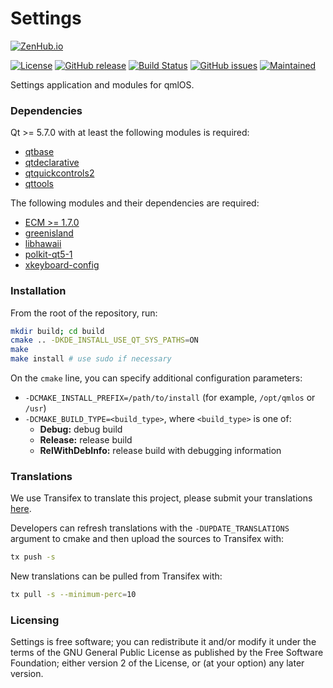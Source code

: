 Settings
========

[![ZenHub.io](https://img.shields.io/badge/supercharged%20by-zenhub.io-blue.svg)](https://zenhub.io)

[![License](https://img.shields.io/badge/license-GPLv2.0%2B-blue.svg)](https://www.gnu.org/licenses/old-licenses/gpl-2.0.html)
[![GitHub release](https://img.shields.io/github/release/qmlos/settings.svg)](https://github.com/qmlos/settings)
[![Build Status](https://travis-ci.org/qmlos/settings.svg?branch=develop)](https://travis-ci.org/qmlos/settings)
[![GitHub issues](https://img.shields.io/github/issues/qmlos/settings.svg)](https://github.com/qmlos/settings/issues)
[![Maintained](https://img.shields.io/maintenance/yes/2016.svg)](https://github.com/qmlos/settings/commits/develop)

Settings application and modules for qmlOS.

### Dependencies

Qt >= 5.7.0 with at least the following modules is required:

* [qtbase](http://code.qt.io/cgit/qt/qtbase.git)
* [qtdeclarative](http://code.qt.io/cgit/qt/qtdeclarative.git)
* [qtquickcontrols2](http://code.qt.io/cgit/qt/qtquickcontrols2.git)
* [qttools](http://code.qt.io/cgit/qt/qttools.git/)

The following modules and their dependencies are required:

* [ECM >= 1.7.0](http://quickgit.kde.org/?p=extra-cmake-modules.git)
* [greenisland](https://github.com/hawaii-desktop/greenisland)
* [libhawaii](https://github.com/hawaii-desktop/libhawaii)
* [polkit-qt5-1](https://quickgit.kde.org/?p=polkit-qt-1.git)
* [xkeyboard-config](https://cgit.freedesktop.org/xkeyboard-config/)

### Installation

From the root of the repository, run:

```sh
mkdir build; cd build
cmake .. -DKDE_INSTALL_USE_QT_SYS_PATHS=ON
make
make install # use sudo if necessary
```

On the `cmake` line, you can specify additional configuration parameters:

 * `-DCMAKE_INSTALL_PREFIX=/path/to/install` (for example, `/opt/qmlos` or `/usr`)
 * `-DCMAKE_BUILD_TYPE=<build_type>`, where `<build_type>` is one of:
   * **Debug:** debug build
   * **Release:** release build
   * **RelWithDebInfo:** release build with debugging information

### Translations

We use Transifex to translate this project, please submit your
translations [here](https://www.transifex.com/hawaii/system-preferences/dashboard/).

Developers can refresh translations with the `-DUPDATE_TRANSLATIONS` argument to cmake
and then upload the sources to Transifex with:

```sh
tx push -s
```

New translations can be pulled from Transifex with:

```sh
tx pull -s --minimum-perc=10
```

### Licensing

Settings is free software; you can redistribute it and/or
modify it under the terms of the GNU General Public
License as published by the Free Software Foundation; either
version 2 of the License, or (at your option) any later version.

